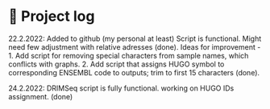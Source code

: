 # :notebook_with_decorative_cover: Project log
22.2.2022:
Added to github (my personal at least)
Script is functional. Might need few adjustment with relative adresses (done).
Ideas for improvement -     1. Add script for removing special characters from sample names, which conflicts with graphs.
                            2. Add script that assigns HUGO symbol to corresponding ENSEMBL code to outputs; trim to first 15 characters (done).

24.2.2022:
DRIMSeq script is fully functional.
working on HUGO IDs assignment. (done)